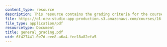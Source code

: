 ```yaml
---
content_type: resource
description: This resource contains the grading criteria for the course.
file: https://ol-ocw-studio-app-production.s3.amazonaws.com/courses/16-01-unified-engineering-i-ii-iii-iv-fall-2005-spring-2006/6f4274410e7deee8a6a4fee18a82efa5_general_grading.pdf
file_type: application/pdf
resourcetype: Document
title: general_grading.pdf
uid: 6f427441-0e7d-eee8-a6a4-fee18a82efa5
---
```

